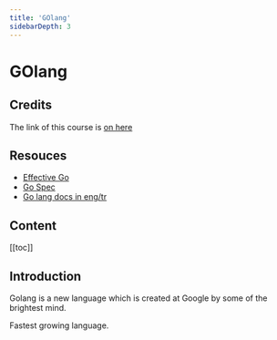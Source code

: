 ```yaml
---
title: 'GOlang'
sidebarDepth: 3
---
```


# GOlang


## Credits

The link of this course is [on here](https://www.udemy.com/learn-how-to-code/learn/v4/t/lecture/3993384?start=0)

## Resouces

- [Effective Go](https://golang.org/doc/effective_go.html#introduction)
- [Go Spec](https://golang.org/ref/spec)
- [Go lang docs in eng/tr](https://docs.google.com/document/d/e/2PACX-1vQZUqo-Ve8s6RYyiivLMz3wURQ8BhqrgHoM-XT4Qzpuvt9flxizww4Qd35tVz8zHyoLFRtgxEFjwzfZ/pub)


## Content

[[toc]]

## Introduction

Golang is a new language which is created at Google by some of the brightest mind.

Fastest growing language. 

